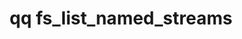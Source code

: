 ---
category: fs
command: fs_list_named_streams
optional_options:
- alternate: []
  help: File or directory path
  name: --path
  required: false
- alternate: []
  help: File or directory ID
  name: --id
  required: false
- alternate: []
  help: Snapshot ID to read from
  name: --snapshot
  required: false
permalink: /qq-cli-command-guide/fs/fs_list_named_streams.html
positional_options: []
sidebar: qq_cli_command_reference_sidebar
summary: This section explains how to use the <code>qq fs_list_named_streams</code>
  command.
synopsis: List all named streams on file or directory
title: qq fs_list_named_streams
usage: qq fs_list_named_streams [-h] (--path PATH | --id ID) [--snapshot SNAPSHOT]
zendesk_source: qq CLI Command Guide

---